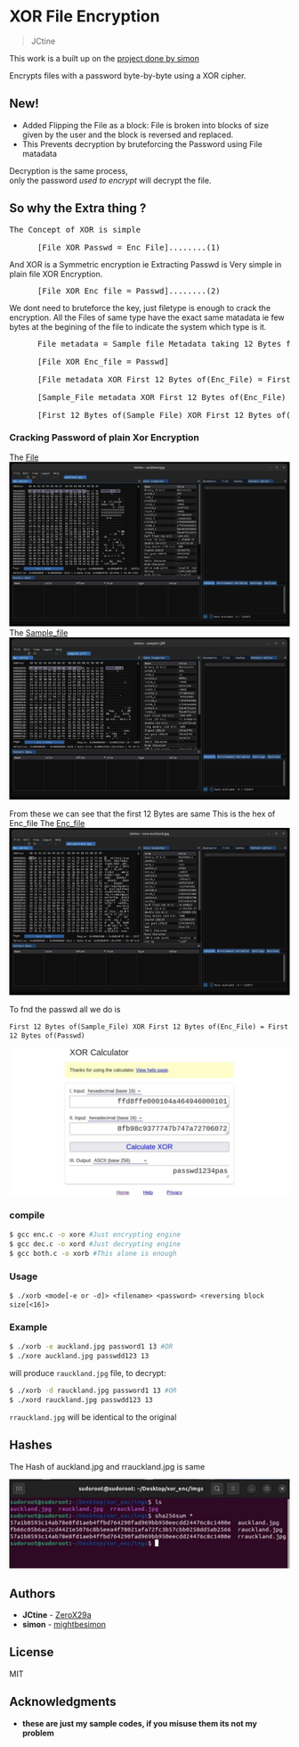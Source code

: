 # XOR File Encryption #


> JCtine

This work is a built up on the [project done by simon](https://github.com/mightbesimon/XOR-file-encryption)

Encrypts files with a password byte-by-byte using a XOR cipher.

## New!
* Added Flipping the File as a block: File is broken into blocks of size given by the user and the block is reversed and replaced.
* This Prevents decryption by bruteforcing the Password using File matadata

Decryption is the same process,  
only the password *used to encrypt* will decrypt the file.


## So why the Extra thing ?
<pre>The Concept of XOR is simple 

      [File XOR Passwd = Enc_File]........(1)
</pre>

And XOR is a Symmetric encryption ie Extracting Passwd is Very simple in plain file XOR Encryption.

<pre>      [File XOR Enc_file = Passwd]........(2)
</pre>

We dont need to bruteforce the key, just filetype is enough to crack the encryption.
All the Files of same type have the exact same matadata ie few bytes at the begining of the file to indicate the system which type is it.



<pre>      File metadata = Sample file Metadata taking 12 Bytes for a start as metadata length and using it in Eqn(2)

      [File XOR Enc_file = Passwd]

      [File metadata XOR First 12 Bytes of(Enc_File) = First 12 Bytes of(Passwd)]

      [Sample_File metadata XOR First 12 Bytes of(Enc_File) = First 12 Bytes of(Passwd)]

      [First 12 Bytes of(Sample_File) XOR First 12 Bytes of(Enc_File) = First 12 Bytes of(Passwd)]
</pre>





### Cracking Password of plain Xor Encryption
The [File](without_flipping/XOR-file-encryption/ref_pics/auckland.jpg) ![File](without_flipping/XOR-file-encryption/ref_pics/auckland.jpg)
The [Sample_file](without_flipping/XOR-file-encryption/ref_pics/sample.jpg) ![Sample_file](without_flipping/XOR-file-encryption/ref_pics/sample.jpg)

From these we can see that the first 12 Bytes are same 
This is the hex of Enc_file
The [Enc_file](without_flipping/XOR-file-encryption/ref_pics/new_auckland.jpg) ![Enc_file](without_flipping/XOR-file-encryption/ref_pics/new_auckland.jpg)

To fnd the passwd all we do is 
```
First 12 Bytes of(Sample_File) XOR First 12 Bytes of(Enc_File) = First 12 Bytes of(Passwd)
```
![passwd](without_flipping/XOR-file-encryption/ref_pics/passwd.jpg)

### compile ###

```bash
$ gcc enc.c -o xore #Just encrypting engine
$ gcc dec.c -o xord #Just decrypting engine
$ gcc both.c -o xorb #This alone is enough
```

### Usage ###

```
$ ./xorb <mode[-e or -d]> <filename> <password> <reversing block size[<16]>
```

### Example ###
```bash
$ ./xorb -e auckland.jpg password1 13 #OR
$ ./xore auckland.jpg passwdd123 13
```
will produce `rauckland.jpg` file, to decrypt:
```bash
$ ./xorb -d rauckland.jpg password1 13 #OR
$ ./xord rauckland.jpg passwdd123 13
```
`rrauckland.jpg` will be identical to the original
## Hashes
The Hash of auckland.jpg and rrauckland.jpg is same

![hash](./ref_pics/hash.jpg)

## Authors ##
- **JCtine** - [ZeroX29a](https://github.com/ZeroX29a)
- **simon** - [mightbesimon](https://github.com/mightbesimon)

## License ##

MIT

## Acknowledgments ##

- **these are just my sample codes, if you misuse them its not my problem**
